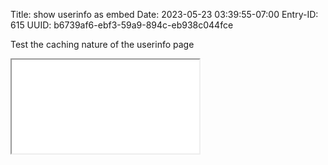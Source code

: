 Title: show userinfo as embed
Date: 2023-05-23 03:39:55-07:00
Entry-ID: 615
UUID: b6739af6-ebf3-59a9-894c-eb938c044fce

Test the caching nature of the userinfo page

<iframe src="/userinfo"></iframe>
